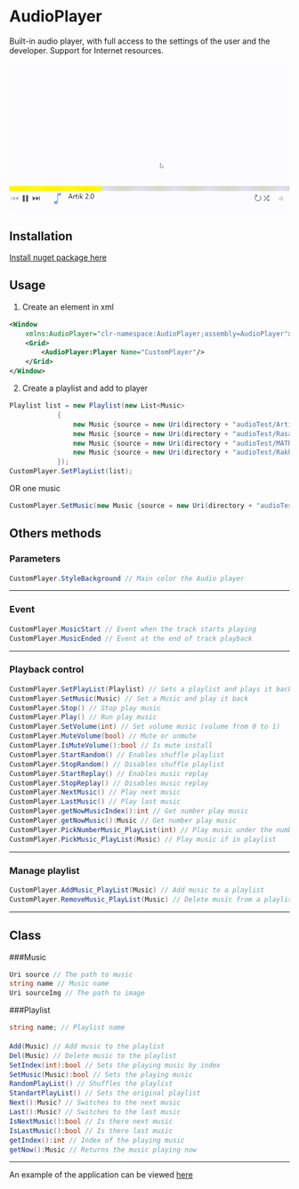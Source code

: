 ﻿# AudioPlayer

Built-in audio player, with full access to the settings of the user and the developer. Support for Internet resources.

[![](doc/Player.gif)](https://www.nuget.org/packages/StounhandJ.AudioPlayer/)

## Installation
[Install nuget package here](https://www.nuget.org/packages/StounhandJ.AudioPlayer/)

## Usage
1. Create an element in xml
```xml
<Window
    xmlns:AudioPlayer="clr-namespace:AudioPlayer;assembly=AudioPlayer">
    <Grid>
        <AudioPlayer:Player Name="CustomPlayer"/>
    </Grid>
</Window>
```
2. Create a playlist and add to player
```c#
Playlist list = new Playlist(new List<Music>
            {
                new Music {source = new Uri(directory + "audioTest/Artik.mp3"), name = "Artik 2.0"},
                new Music {source = new Uri(directory + "audioTest/Rasa.mp3"), sourceImg = new Uri("https://avatars.mds.yandex.net/get-zen_doc/1591494/pub_5d05c6ad97d1910df850692d_5d05daefcf474f0da0398c8f/scale_1200")},
                new Music {source = new Uri(directory + "audioTest/MATRANG.mp3")},
                new Music {source = new Uri(directory + "audioTest/Rakhim.mp3"), name = "Dance", sourceImg = new Uri(directory + "imgTest/slon.jpg")},
            });
CustomPlayer.SetPlayList(list);
```
OR one music
```c#
CustomPlayer.SetMusic(new Music {source = new Uri(directory + "audioTest/Artik.mp3"), name = "Artik 2.0"});
```

## Others methods

### Parameters
```c#
CustomPlayer.StyleBackground // Main color the Audio player
```
-----
### Event
```c#
CustomPlayer.MusicStart // Event when the track starts playing
CustomPlayer.MusicEnded // Event at the end of track playback
```
-----
### Playback control
```c#
CustomPlayer.SetPlayList(Playlist) // Sets a playlist and plays it back
CustomPlayer.SetMusic(Music) // Set a Music and play it back
CustomPlayer.Stop() // Stop play music
CustomPlayer.Play() // Run play music
CustomPlayer.SetVolume(int) // Set volume music (volume from 0 to 1)
CustomPlayer.MuteVolume(bool) // Mute or unmute
CustomPlayer.IsMuteVolume():bool // Is mute install
CustomPlayer.StartRandom() // Enables shuffle playlist
CustomPlayer.StopRandom() // Disables shuffle playlist
CustomPlayer.StartReplay() // Enables music replay
CustomPlayer.StopReplay() // Disables music replay
CustomPlayer.NextMusic() // Play next music
CustomPlayer.LastMusic() // Play last music
CustomPlayer.getNowMusicIndex():int // Get number play music
CustomPlayer.getNowMusic():Music // Get number play music
CustomPlayer.PickNumberMusic_PlayList(int) // Play music under the number (index from scratch)
CustomPlayer.PickMusic_PlayList(Music) // Play music if in playlist
```
----
### Manage playlist
```c#
CustomPlayer.AddMusic_PlayList(Music) // Add music to a playlist
CustomPlayer.RemoveMusic_PlayList(Music) // Delete music from a playlist
```
-----
## Class
###Music
```c#
Uri source // The path to music
string name // Music name
Uri sourceImg // The path to image
```
###Playlist
```c#
string name; // Playlist name

Add(Music) // Add music to the playlist
Del(Music) // Delete music to the playlist
SetIndex(int):bool // Sets the playing music by index
SetMusic(Music):bool // Sets the playing music
RandomPlayList() // Shuffles the playlist
StandartPlayList() // Sets the original playlist
Next():Music? // Switches to the next music
Last():Music? // Switches to the last music
IsNextMusic():bool // Is there next music
IsLastMusic():bool // Is there last music
getIndex():int // Index of the playing music
getNow():Music // Returns the music playing now
```
----
An example of the application can be viewed [here](https://github.com/StounhandJ/AudioPlayer/tree/master/AudioPlayerTest)